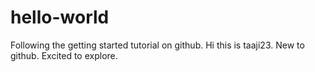 # hello-world
Following the getting started tutorial on github.
Hi this is taaji23. New to github. Excited to explore.
